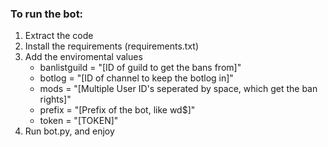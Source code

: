 ### To run the bot:
1. Extract the code
2. Install the requirements (requirements.txt)
3. Add the enviromental values
   * banlistguild = "[ID of guild to get the bans from]"
   * botlog = "[ID of channel to keep the botlog in]"
   * mods = "[Multiple User ID's seperated by space, which get the ban rights]"
   * prefix = "[Prefix of the bot, like wd$]"
   * token = "[TOKEN]"
4. Run bot.py, and enjoy